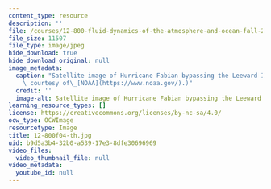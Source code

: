 ```yaml
---
content_type: resource
description: ''
file: /courses/12-800-fluid-dynamics-of-the-atmosphere-and-ocean-fall-2004/b9d5a3b432b0a53917e38dfe30696969_12-800f04-th.jpg
file_size: 11507
file_type: image/jpeg
hide_download: true
hide_download_original: null
image_metadata:
  caption: "Satellite image of Hurricane Fabian bypassing the Leeward Islands. (Image\
    \ courtesy of\_[NOAA](https://www.noaa.gov/).)"
  credit: ''
  image-alt: Satellite image of Hurricane Fabian bypassing the Leeward Islands.
learning_resource_types: []
license: https://creativecommons.org/licenses/by-nc-sa/4.0/
ocw_type: OCWImage
resourcetype: Image
title: 12-800f04-th.jpg
uid: b9d5a3b4-32b0-a539-17e3-8dfe30696969
video_files:
  video_thumbnail_file: null
video_metadata:
  youtube_id: null
---
```

